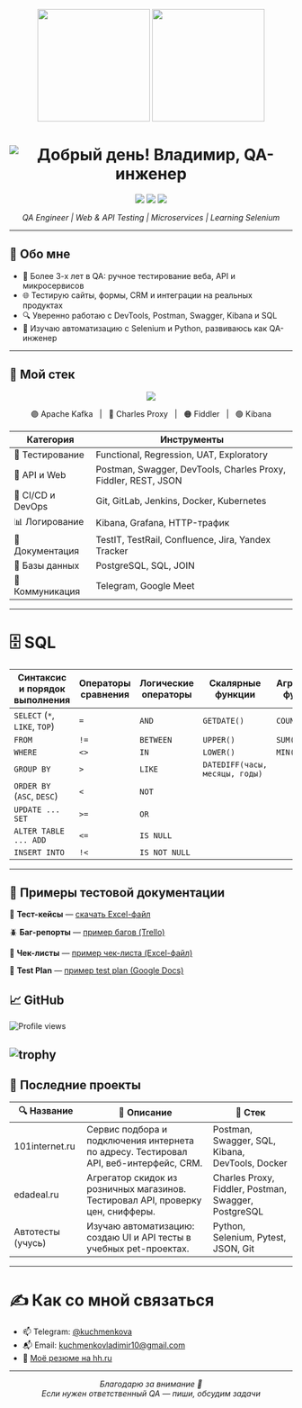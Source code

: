 <p align="center">
  <p align="center">
  <img src="https://media1.giphy.com/media/v1.Y2lkPTc5MGI3NjExb2tuZDA3enBtb2ZpaXVndDJ5YTNibG9vZno2cWQ2bnVmNzdiZ2Z2ZSZlcD12MV9pbnRlcm5hbF9naWZfYnlfaWQmY3Q9Zw/o0vwzuFwCGAFO/giphy.gif" width="200" />
  <img src="https://media3.giphy.com/media/v1.Y2lkPTc5MGI3NjExNHF2Y3M1cG1wdmNkemZ1dXhkYXVkMmlhbXF4Nnd6Y3kyZWpyOTdlcSZlcD12MV9pbnRlcm5hbF9naWZfYnlfaWQmY3Q9Zw/12W5Sg2koWYnwA/giphy.gif" width="200" />
</p>
<h1 align="center">
  <img 
    src="https://readme-typing-svg.herokuapp.com?font=Fira+Code&size=22&duration=1000&pause=500&color=77DDCC&center=true&vCenter=true&width=700&lines=Добрый+день!+Владимир,+QA-инженер+👋" 
    alt="Добрый день! Владимир, QA-инженер" 
  />
</h1>


<p align="center">
  <img src="https://img.shields.io/badge/SQL-PostgreSQL%20%7C%20MySQL-lightgrey" />
  <img src="https://img.shields.io/badge/Postman-API-orange" />
  <img src="https://img.shields.io/badge/Kibana%20%7C%20Grafana-Logs-yellowgreen" />
</p>
<p align="center">
  <i>QA Engineer | Web & API Testing | Microservices | Learning Selenium</i>
</p>

---

## 🧩 Обо мне

- 🧪 Более 3-х лет в QA: ручное тестирование веба, API и микросервисов  
- 🌐 Тестирую сайты, формы, CRM и интеграции на реальных продуктах  
- 🔍 Уверенно работаю с DevTools, Postman, Swagger, Kibana и SQL  
- 🚀 Изучаю автоматизацию с Selenium и Python, развиваюсь как QA-инженер
---
## 🧰 Мой стек

<p align="center">
  <img src="https://skillicons.dev/icons?i=postman,git,github,linux,bash,py,docker,kubernetes,mysql,vscode" />
</p>

<p align="center">
  🟣 Apache Kafka &nbsp; | &nbsp; 🔵 Charles Proxy &nbsp; | &nbsp; 🟠 Fiddler &nbsp; | &nbsp; 🟢 Kibana
</p>


| Категория         | Инструменты                                                             |
|-------------------|--------------------------------------------------------------------------|
| 🧪 Тестирование    | Functional, Regression, UAT, Exploratory                                |
| 🔌 API и Web       | Postman, Swagger, DevTools, Charles Proxy, Fiddler, REST, JSON          |
| 🐳 CI/CD и DevOps  | Git, GitLab, Jenkins, Docker, Kubernetes                                 |
| 📊 Логирование     | Kibana, Grafana, HTTP-трафик                                             |
| 🧾 Документация    | TestIT, TestRail, Confluence, Jira, Yandex Tracker                       |
| 🧩 Базы данных     | PostgreSQL, SQL, JOIN                                                    |
| 💬 Коммуникация    | Telegram, Google Meet                                                    |


---
# 🗄 SQL

| Синтаксис и порядок выполнения | Операторы сравнения | Логические операторы | Скалярные функции | Агрегатные функции | Прочее |
|--------------------------------|---------------------|----------------------|-------------------|--------------------|--------|
| `SELECT` (`*`, `LIKE`, `TOP`)  | `=`                 | `AND`                | `GETDATE()`       | `COUNT()`          | `JOIN` |
| `FROM`                         | `!=`                | `BETWEEN`            | `UPPER()`         | `SUM()`            | `AS`   |
| `WHERE`                        | `<>`                | `IN`                 | `LOWER()`         | `MIN()`            | `UNION`|
| `GROUP BY`                     | `>`                 | `LIKE`               | `DATEDIFF(часы, месяцы, годы)` |                    |        |
| `ORDER BY` (`ASC`, `DESC`)     | `<`                 | `NOT`                 |                   |                    |        |
| `UPDATE ... SET`               | `>=`                | `OR`                 |                   |                    |        |
| `ALTER TABLE ... ADD`          | `<=`                | `IS NULL`            |                   |                    |        |
| `INSERT INTO`                  | `!<`                | `IS NOT NULL`        |                   |                    |        |

---
## 📄 Примеры тестовой документации

📂 **Тест-кейсы** — [скачать Excel-файл](https://drive.google.com/drive/folders/1vfkjLjxsyZoZBw91Bjw6FEgoKbJ2Noj1?usp=drive_link)

🪲 **Баг-репорты** — [пример багов (Trello)](https://trello.com/b/5DlnIkOC/%D0%BC%D0%BE%D1%8F-%D0%B4%D0%BE%D1%81%D0%BA%D0%B0-trello)

📘 **Чек-листы** — [пример чек-листа (Excel-файл)](https://drive.google.com/drive/folders/1b45XqOM0Fs_EES3mMBiX6EF5pLzUwlD-?usp=drive_link)

📝 **Test Plan** — [пример test plan (Google Docs)](https://drive.google.com/drive/folders/1o0ZvCrLqRxy_db-bxz96plTcD8wc1SpU?usp=sharing)

## 📈 GitHub


![Profile views](https://komarev.com/ghpvc/?username=flatcross&color=blueviolet)

![trophy](https://github-profile-trophy.vercel.app/?username=flatcross&theme=tokyonight&column=7)
---
## 🧠 Последние проекты

| 🔍 Название       | 💬 Описание                                                                 | 🚀 Стек                                              |
|-------------------|------------------------------------------------------------------------------|------------------------------------------------------|
| 101internet.ru     | Сервис подбора и подключения интернета по адресу. Тестировал API, веб-интерфейс, CRM. | Postman, Swagger, SQL, Kibana, DevTools, Docker     |
| edadeal.ru         | Агрегатор скидок из розничных магазинов. Тестировал API, проверку цен, снифферы.     | Charles Proxy, Fiddler, Postman, Swagger, PostgreSQL |
| Автотесты (учусь)  | Изучаю автоматизацию: создаю UI и API тесты в учебных pet-проектах.                  | Python, Selenium, Pytest, JSON, Git                 |

---
# ✍️ Как со мной связаться

- 📫 Telegram: [@kuchmenkova](https://t.me/kuchmenkova)
- 📬 Email: kuchmenkovladimir10@gmail.com
- 📄 [Моё резюме на hh.ru](https://hh.ru/resume) <!-- можно заменить ссылку на конкретную -->

---

<p align="center">
  <i>Благодарю за внимание 🙌</i><br/>
  <i>Если нужен ответственный QA — пиши, обсудим задачи</i>
</p>
